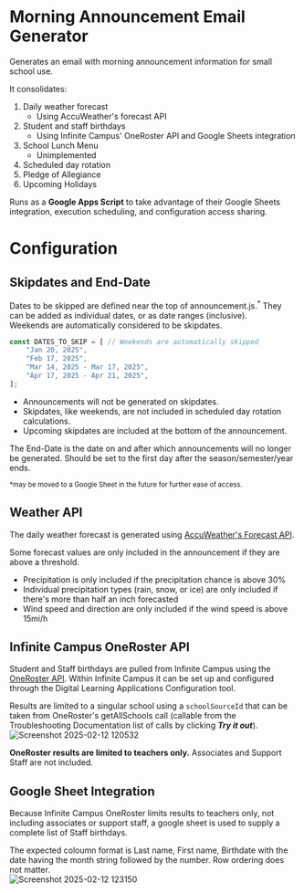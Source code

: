 # Morning Announcement Email Generator
Generates an email with morning announcement information for small school use.

It consolidates:
1. Daily weather forecast
	- Using AccuWeather's forecast API
2. Student and staff birthdays
	- Using Infinite Campus' OneRoster API and Google Sheets integration
3. School Lunch Menu
	- Unimplemented
4. Scheduled day rotation
5. Pledge of Allegiance
6. Upcoming Holidays

Runs as a **Google Apps Script** to take advantage of their Google Sheets integration, execution scheduling, and configuration access sharing.

# Configuration
## Skipdates and End-Date
Dates to be skipped are defined near the top of announcement.js.<sup>*</sup> They can be added as individual dates, or as date ranges (inclusive).\
Weekends are automatically considered to be skipdates.
```js
const DATES_TO_SKIP = [ // Weekends are automatically skipped
    "Jan 20, 2025",
    "Feb 17, 2025",
    "Mar 14, 2025 - Mar 17, 2025",
    "Apr 17, 2025 - Apr 21, 2025",
];
```
- Announcements will not be generated on skipdates.
- Skipdates, like weekends, are not included in scheduled day rotation calculations.
- Upcoming skipdates are included at the bottom of the announcement.

The End-Date is the date on and after which announcements will no longer be generated. Should be set to the first day after the season/semester/year ends.

<sub>\*may be moved to a Google Sheet in the future for further ease of access.</sub>

## Weather API
The daily weather forecast is generated using [AccuWeather's Forecast API](developer.accuweather.com/apis).

Some forecast values are only included in the announcement if they are above a threshold.
- Precipitation is only included if the precipitation chance is above 30%
- Individual precipitation types (rain, snow, or ice) are only included if there's more than half an inch forecasted
- Wind speed and direction are only included if the wind speed is above 15mi/h

## Infinite Campus OneRoster API
Student and Staff birthdays are pulled from Infinite Campus using the [OneRoster API](campuslearning.com/developers/home). Within Infinite Campus it can be set up and configured through the Digital Learning Applications Configuration tool.

Results are limited to a singular school using a `schoolSourceId` that can be taken from OneRoster's getAllSchools call (callable from the Troubleshooting Documentation list of calls by clicking **_Try it out_**).\
![Screenshot 2025-02-12 120532](https://github.com/user-attachments/assets/586d1458-ee60-4db4-acab-5aeaa5f4b4ad)


**OneRoster results are limited to teachers only.** Associates and Support Staff are not included.

## Google Sheet Integration
Because Infinite Campus OneRoster limits results to teachers only, not including associates or support staff, a google sheet is used to supply a complete list of Staff birthdays.

The expected coloumn format is Last name, First name, Birthdate with the date having the month string followed by the number. Row ordering does not matter.\
![Screenshot 2025-02-12 123150](https://github.com/user-attachments/assets/c7ae588a-b2ae-44ad-92dc-4545dd0b76a3)

